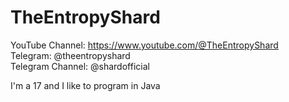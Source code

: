 # TheEntropyShard
YouTube Channel: https://www.youtube.com/@TheEntropyShard <br>
Telegram: @theentropyshard <br>
Telegram Channel: @shardofficial <br>

I'm a 17 and I like to program in Java
